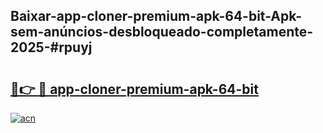 ## Baixar-app-cloner-premium-apk-64-bit-Apk-sem-anúncios-desbloqueado-completamente-2025-#rpuyj

# <h2><a href="https://ainizakaria.my?title=app-cloner-premium-apk-64-bit&ref=22M">🔗👉 🔴 app-cloner-premium-apk-64-bit</a></h2>

[![acn](https://github.com/user-attachments/assets/0f9c940e-d8b0-45ae-aac7-cd30a18b3e1c)](https://ainizakaria.my?title=app-cloner-premium-apk-64-bit&ref=22M)

